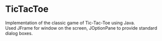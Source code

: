 # TicTacToe

Implementation of the classic game of Tic-Tac-Toe using Java.  
Used JFrame for window on the screen, JOptionPane to provide standard dialog boxes.